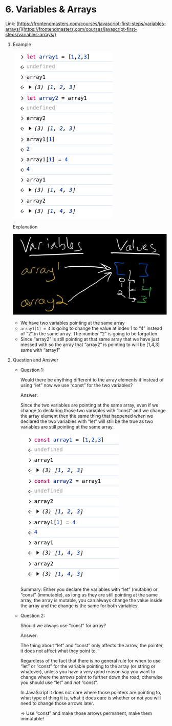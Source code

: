 # 6. Variables & Arrays

Link: [https://frontendmasters.com/courses/javascript-first-steps/variables-arrays/](https://frontendmasters.com/courses/javascript-first-steps/variables-arrays/)

1. Example
    
    ![image.png](./image/image_01.png)
    
    Explanation
    
    ![image.png](./image/image_02.png)
    
    - We have two variables pointing at the same array
    - `array1[1] = 4`  is going to change the value at index 1 to “4” instead of “2” in the same array. The number “2” is going to be forgotten.
    - Since “array2” is still pointing at that same array that we have just messed with so the array that “array2” is pointing to will be [1,4,3] same with “array1”

1. Question and Answer
    - Question 1:
        
        Would there be anything different to the array elements if instead of using “let” now we use “const” for the two variables?
        
        Answer:
        
        Since the two variables are pointing at the same array, even if we change to declaring those two variables with “const” and we change the array element then the same thing that happened when we declared the two variables with “let” will still be the true as two variables are still pointing at the same array.
        
        ![image.png](./image/image_03.png)
        
        Summary: Either you declare the variables with “let” (mutable) or “const” (immutable), as long as they are still pointing at the same array, the array is mutable, you can always change the value inside the array and the change is the same for both variables.
        
    - Question 2:
        
        Should we always use “const” for array?
        
        Answer:
        
        The thing about “let” and “const” only affects the arrow, the pointer, it does not affect what they point to.
        
        Regardless of the fact that there is no general rule for when to use “let” or “const” for the variable pointing to the array (or string or whatever), unless you have a very good reason say you want to change where the arrows point to further down the road, otherwise you should use “let” and *not* “const”.
        
        In JavaScript it does not care where those pointers are pointing to, what type of thing it is, what it does care is whether or not you will need to change those arrows later.
        
        ⇒ Use “const” and make those arrows permanent, make them immutable!